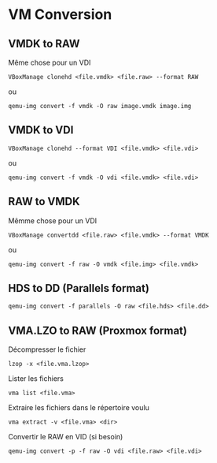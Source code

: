 # VM Conversion

## VMDK to RAW
Même chose pour un VDI
```
VBoxManage clonehd <file.vmdk> <file.raw> --format RAW
```
ou
```
qemu-img convert -f vmdk -O raw image.vmdk image.img
```

## VMDK to VDI
```
VBoxManage clonehd --format VDI <file.vmdk> <file.vdi>
```
ou
```
qemu-img convert -f vmdk -O vdi <file.vmdk> <file.vdi>
```

## RAW to VMDK
Mêmme chose pour un VDI
```
VBoxManage convertdd <file.raw> <file.vmdk> --format VMDK
```
ou
```
qemu-img convert -f raw -O vmdk <file.img> <file.vmdk>
```

## HDS to DD (Parallels format)
```
qemu-img convert -f parallels -O raw <file.hds> <file.dd>
```

## VMA.LZO to RAW (Proxmox format)

Décompresser le fichier 
```
lzop -x <file.vma.lzop>
```

Lister les fichiers
```
vma list <file.vma>
```

Extraire les fichiers dans le répertoire voulu
```
vma extract -v <file.vma> <dir>
```

Convertir le RAW en VID (si besoin)
```
qemu-img convert -p -f raw -O vdi <file.raw> <file.vdi>
```
